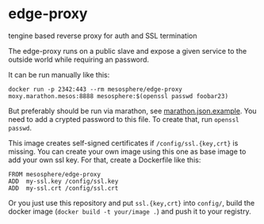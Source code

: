 # edge-proxy
tengine based reverse proxy for auth and SSL termination

The edge-proxy runs on a public slave and expose a given service to the
outside world while requiring an password.

It can be run manually like this:

    docker run -p 2342:443 --rm mesosphere/edge-proxy moxy.marathon.mesos:8888 mesosphere:$(openssl passwd foobar23)

But preferably should be run via marathon, see [marathon.json.example](tree/marathon.json.example).
You need to add a crypted password to this file. To create that, run `openssl passwd`.

This image creates self-signed certificates if `/config/ssl.{key,crt}` is missing.
You can create your own image using this one as base image to add your own
ssl key. For that, create a Dockerfile like this:

```
FROM mesosphere/edge-proxy
ADD  my-ssl.key /config/ssl.key
ADD  my-ssl.crt /config/ssl.crt
```

Or you just use this repository and put `ssl.{key,crt}` into `config/`, build
the docker image (`docker build -t your/image .`) and push it to your registry.
